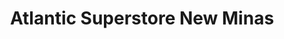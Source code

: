 ---
title: "Atlantic Superstore New Minas"
url: /new-minas/atlantic-superstore-new-minas/
shop: Supermarkt
---
